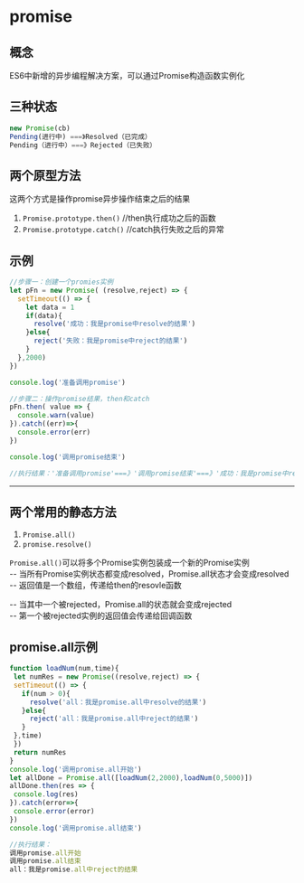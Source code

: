 # promise
## 概念
ES6中新增的异步编程解决方案，可以通过Promise构造函数实例化
## 三种状态
``` javascript
new Promise(cb)
Pending(进行中) ===》Resolved（已完成）
Pending（进行中）===》Rejected（已失败）
```
## 两个原型方法
这两个方式是操作promise异步操作结束之后的结果
1. `Promise.prototype.then()`   //then执行成功之后的函数
2. `Promise.prototype.catch()`  //catch执行失败之后的异常

## 示例
``` javascript
//步骤一：创建一个promies实例
let pFn = new Promise( (resolve,reject) => {
  setTimeout(() => {
    let data = 1
    if(data){
      resolve('成功：我是promise中resolve的结果')
    }else{
      reject('失败：我是promise中reject的结果')
    }
  },2000)
})

console.log('准备调用promise')

//步骤二：操作promise结果，then和catch
pFn.then( value => {
  console.warn(value)
}).catch((err)=>{
  console.error(err)
})

console.log('调用promise结束')

//执行结果：'准备调用promise'===》'调用promise结束'===》'成功：我是promise中resolve的结果'
```
***
## 两个常用的静态方法
1. `Promise.all()`
2. `promise.resolve()`  

 `Promise.all()`可以将多个Promise实例包装成一个新的Promise实例  
 -- 当所有Promise实例状态都变成resolved，Promise.all状态才会变成resolved  
 -- 返回值是一个数组，传递给then的resovle函数
 
 -- 当其中一个被rejected，Promise.all的状态就会变成rejected  
 -- 第一个被rejected实例的返回值会传递给回调函数
 ## promise.all示例
 ``` javascript
 function loadNum(num,time){
  let numRes = new Promise((resolve,reject) => {
  setTimeout(() => {
    if(num > 0){
      resolve('all：我是promise.all中resolve的结果')
    }else{
      reject('all：我是promise.all中reject的结果')
    }
  },time)
  })
  return numRes
}
console.log('调用promise.all开始')
let allDone = Promise.all([loadNum(2,2000),loadNum(0,5000)])
allDone.then(res => {
  console.log(res)
}).catch(error=>{
  console.error(error)
})
console.log('调用promise.all结束')

//执行结果：
调用promise.all开始
调用promise.all结束
all：我是promise.all中reject的结果
 ```
